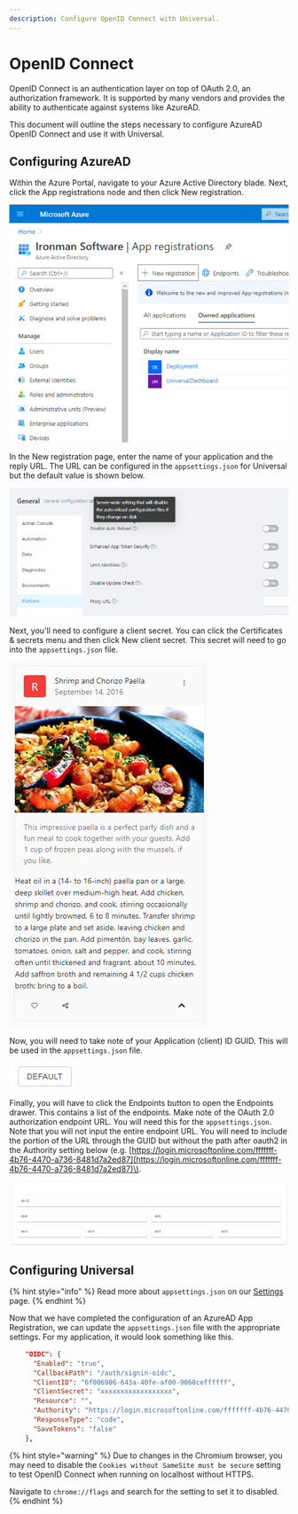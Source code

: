 ```yaml
---
description: Configure OpenID Connect with Universal.
---
```


# OpenID Connect

OpenID Connect is an authentication layer on top of OAuth 2.0, an authorization framework. It is supported by many vendors and provides the ability to authenticate against systems like AzureAD. 

This document will outline the steps necessary to configure AzureAD OpenID Connect and use it with Universal. 

## Configuring AzureAD

Within the Azure Portal, navigate to your Azure Active Directory blade. Next, click the App registrations node and then click New registration.

![](../../.gitbook/assets/image%20%2831%29.png)

In the New registration page, enter the name of your application and the reply URL. The URL can be configured in the `appsettings.json` for Universal but the default value is shown below. 

![](../../.gitbook/assets/image%20%2833%29.png)

Next, you'll need to configure a client secret. You can click the Certificates & secrets menu and then click New client secret. This secret will need to go into the `appsettings.json` file. 

![](../../.gitbook/assets/image%20%2829%29.png)

Now, you will need to take note of your Application \(client\) ID GUID. This will be used in the `appsettings.json` file. 

![](../../.gitbook/assets/image%20%2834%29.png)

Finally, you will have to click the Endpoints button to open the Endpoints drawer. This contains a list of the endpoints. Make note of the OAuth 2.0 authorization endpoint URL. You will need this for the `appsettings.json`. Note that you will not input the entire endpoint URL. You will need to include the portion of the URL through the GUID but without the path after oauth2 in the Authority setting below \(e.g. [https://login.microsoftonline.com/fffffff-4b76-4470-a736-8481d7a2ed87](https://login.microsoftonline.com/fffffff-4b76-4470-a736-8481d7a2ed87)\). 

![](../../.gitbook/assets/image%20%2832%29.png)

## Configuring Universal

{% hint style="info" %}
Read more about `appsettings.json` on our [Settings ](../settings.md)page.
{% endhint %}

Now that we have completed the configuration of an AzureAD App Registration, we can update the `appsettings.json` file with the appropriate settings. For my application, it would look something like this. 

```Json
	"OIDC": {
      "Enabled": "true",
      "CallbackPath": "/auth/signin-oidc",
      "ClientID": "6f006906-643a-40fe-af00-9060ceffffff",
      "ClientSecret": "xxxxxxxxxxxxxxxxxx",
      "Resource": "",
      "Authority": "https://login.microsoftonline.com/fffffff-4b76-4470-a736-8481d7a2ed87",
      "ResponseType": "code",
      "SaveTokens": "false"
    },
```

{% hint style="warning" %}
Due to changes in the Chromium browser, you may need to disable the `Cookies without SameSite must be secure` setting to test OpenID Connect when running on localhost without HTTPS. 

Navigate to `chrome://flags` and search for the setting to set it to disabled. 
{% endhint %}


